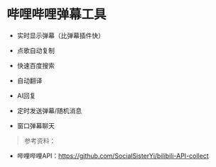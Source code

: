 哔哩哔哩弹幕工具
===

- 实时显示弹幕（比弹幕插件快）

- 点歌自动复制

- 快速百度搜索

- 自动翻译

- AI回复

- 定时发送弹幕/随机消息

- 窗口弹幕聊天



> 参考资料：

- 哔哩哔哩API：https://github.com/SocialSisterYi/bilibili-API-collect
